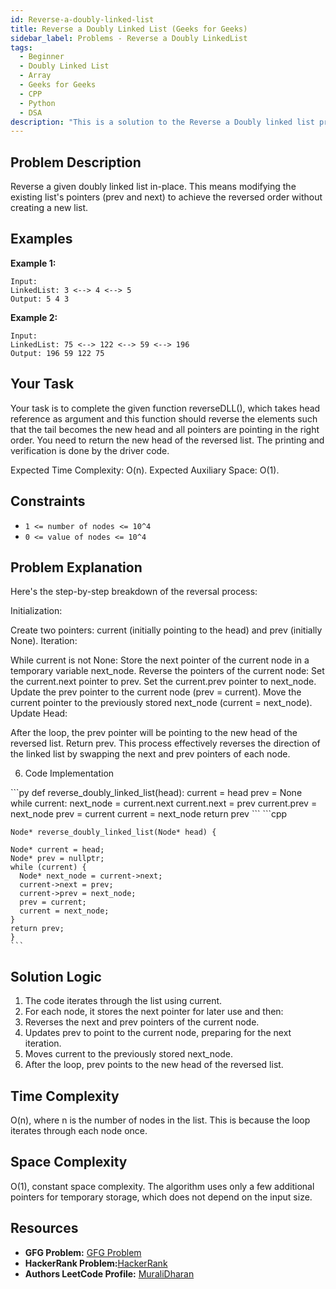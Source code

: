 ```yaml
---
id: Reverse-a-doubly-linked-list
title: Reverse a Doubly Linked List (Geeks for Geeks)
sidebar_label: Problems - Reverse a Doubly LinkedList 
tags:
  - Beginner
  - Doubly Linked List
  - Array
  - Geeks for Geeks
  - CPP
  - Python
  - DSA
description: "This is a solution to the Reverse a Doubly linked list problem on Geeks for Geeks."
---
```


## Problem Description

Reverse a given doubly linked list in-place. This means modifying the existing list's pointers (prev and next) to achieve the reversed order without creating a new list.

## Examples
**Example 1:**
```
Input:
LinkedList: 3 <--> 4 <--> 5
Output: 5 4 3
```
**Example 2:**
```
Input:
LinkedList: 75 <--> 122 <--> 59 <--> 196
Output: 196 59 122 75
```

## Your Task

Your task is to complete the given function reverseDLL(), which takes head reference as argument and this function should reverse the elements such that the tail becomes the new head and all pointers are pointing in the right order. You need to return the new head of the reversed list. The printing and verification is done by the driver code.

Expected Time Complexity: O(n).
Expected Auxiliary Space: O(1).

## Constraints

- `1 <= number of nodes <= 10^4`
- `0 <= value of nodes <= 10^4`

## Problem Explanation

Here's the step-by-step breakdown of the reversal process:

Initialization:

Create two pointers: current (initially pointing to the head) and prev (initially None).
Iteration:

While current is not None:
Store the next pointer of the current node in a temporary variable next_node.
Reverse the pointers of the current node:
Set the current.next pointer to prev.
Set the current.prev pointer to next_node.
Update the prev pointer to the current node (prev = current).
Move the current pointer to the previously stored next_node (current = next_node).
Update Head:

After the loop, the prev pointer will be pointing to the new head of the reversed list. Return prev.
This process effectively reverses the direction of the linked list by swapping the next and prev pointers of each node.

6. Code Implementation

<Tabs>
  <TabItem value="Python" label="Python" default>
  <SolutionAuthor name="@ngmuraqrdd"/>
  ```py
def reverse_doubly_linked_list(head):
  current = head
  prev = None
  while current:
    next_node = current.next
    current.next = prev
    current.prev = next_node
    prev = current
    current = next_node
  return prev
```
</TabItem>

<TabItem value="C++" label="C++" default>
  <SolutionAuthor name="@ngmuraqrdd"/>
  ```cpp

    Node* reverse_doubly_linked_list(Node* head) {

    Node* current = head;
    Node* prev = nullptr;
    while (current) {
      Node* next_node = current->next;
      current->next = prev;
      current->prev = next_node;
      prev = current;
      current = next_node;
    }
    return prev;
    }
    ```
</TabItem>
</Tabs>

## Solution Logic

1. The code iterates through the list using current.
2. For each node, it stores the next pointer for later use and then:
3. Reverses the next and prev pointers of the current node.
4. Updates prev to point to the current node, preparing for the next iteration.
5. Moves current to the previously stored next_node.
6. After the loop, prev points to the new head of the reversed list.


## Time Complexity

O(n), where n is the number of nodes in the list. This is because the loop iterates through each node once.

## Space Complexity

O(1), constant space complexity. The algorithm uses only a few additional pointers for temporary storage, which does not depend on the input size.

## Resources

- **GFG Problem:** [GFG Problem](https://www.geeksforgeeks.org/problems/reverse-a-doubly-linked-list/1)
- **HackerRank Problem:**[HackerRank](https://www.hackerrank.com/challenges/reverse-a-doubly-linked-list/problem)
- **Authors LeetCode Profile:** [MuraliDharan](https://www.geeksforgeeks.org/user/ngmuraqrdd/)